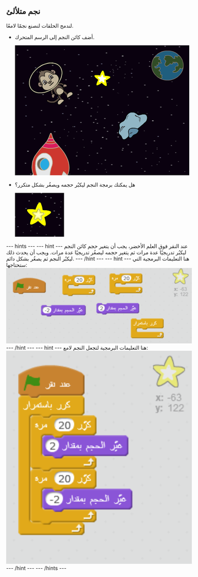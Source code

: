 ## نجم متلألئ

لندمج الحلقات لنصنع نجمًا لامعًا.

+ أضف كائن النجم إلى الرسم المتحرك.
    
    ![إضافة كائن النجم](images/space-star-sprite.png)

+ هل يمكنك برمجة النجم ليكبُر حجمه ويصغُر بشكل متكرر؟
    
    ![اختبار النجم اللامع](images/space-star-test.png)

\--- hints \--- \--- hint \--- عند النقر فوق العلم الأخضر، يجب أن يتغير حجم كائن النجم ليكبُر تدريجيًا عدة مرات ثم يتغير حجمه ليصغُر تدريجيًا عدة مرات. ويجب أن يحدث ذلك ليكبُر النجم ثم يصغُر بشكل دائم. \--- /hint \--- \--- hint \--- هنا التعليمات البرمجية التي ستحتاجها: ![Blocks for a shining star](images/space-star-blocks.png) \--- /hint \--- \--- hint \--- هنا التعليمات البرمجية لتجعل النجم لامع: ![Code for a shining star](images/space-star-code.png) \--- /hint \--- \--- /hints \---